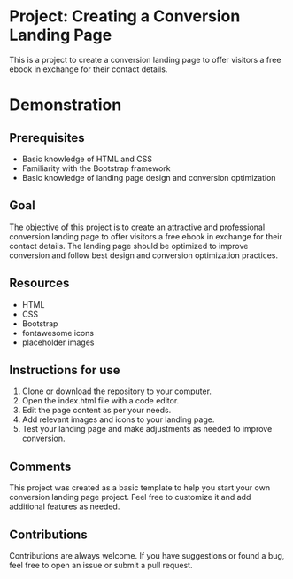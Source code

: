 # Project: Creating a Conversion Landing Page

This is a project to create a conversion landing page to offer visitors a free ebook in exchange for their contact details.


# Demonstration 

## Prerequisites

- Basic knowledge of HTML and CSS
- Familiarity with the Bootstrap framework
- Basic knowledge of landing page design and conversion optimization

## Goal
The objective of this project is to create an attractive and professional conversion landing page to offer visitors a free ebook in exchange for their contact details. The landing page should be optimized to improve conversion and follow best design and conversion optimization practices.

## Resources

- HTML
- CSS
- Bootstrap
- fontawesome icons
- placeholder images

## Instructions for use

1. Clone or download the repository to your computer.
2. Open the index.html file with a code editor.
3. Edit the page content as per your needs.
4. Add relevant images and icons to your landing page.
5. Test your landing page and make adjustments as needed to improve conversion.

## Comments

This project was created as a basic template to help you start your own conversion landing page project. Feel free to customize it and add additional features as needed.

## Contributions

Contributions are always welcome. If you have suggestions or found a bug, feel free to open an issue or submit a pull request.